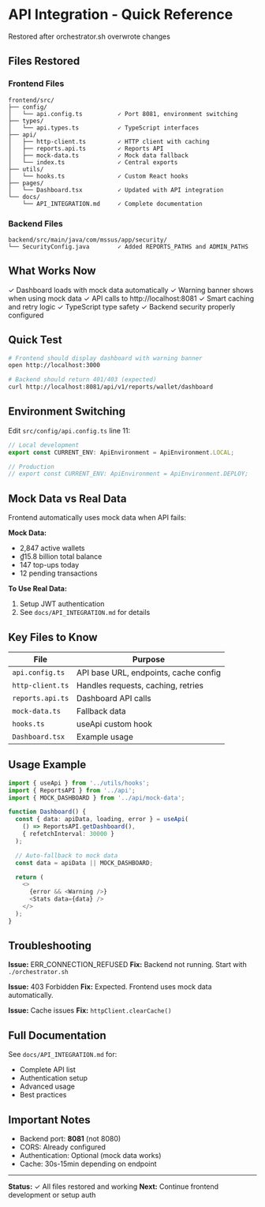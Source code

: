 # API Integration - Quick Reference

Restored after orchestrator.sh overwrote changes

## Files Restored

### Frontend Files

```
frontend/src/
├── config/
│   └── api.config.ts          ✓ Port 8081, environment switching
├── types/
│   └── api.types.ts           ✓ TypeScript interfaces
├── api/
│   ├── http-client.ts         ✓ HTTP client with caching
│   ├── reports.api.ts         ✓ Reports API
│   ├── mock-data.ts           ✓ Mock data fallback
│   └── index.ts               ✓ Central exports
├── utils/
│   └── hooks.ts               ✓ Custom React hooks
├── pages/
│   └── Dashboard.tsx          ✓ Updated with API integration
└── docs/
    └── API_INTEGRATION.md     ✓ Complete documentation
```

### Backend Files

```
backend/src/main/java/com/mssus/app/security/
└── SecurityConfig.java        ✓ Added REPORTS_PATHS and ADMIN_PATHS
```

## What Works Now

✓ Dashboard loads with mock data automatically
✓ Warning banner shows when using mock data
✓ API calls to http://localhost:8081
✓ Smart caching and retry logic
✓ TypeScript type safety
✓ Backend security properly configured

## Quick Test

```bash
# Frontend should display dashboard with warning banner
open http://localhost:3000

# Backend should return 401/403 (expected)
curl http://localhost:8081/api/v1/reports/wallet/dashboard
```

## Environment Switching

Edit `src/config/api.config.ts` line 11:

```typescript
// Local development
export const CURRENT_ENV: ApiEnvironment = ApiEnvironment.LOCAL;

// Production
// export const CURRENT_ENV: ApiEnvironment = ApiEnvironment.DEPLOY;
```

## Mock Data vs Real Data

Frontend automatically uses mock data when API fails:

**Mock Data:**
- 2,847 active wallets
- ₫15.8 billion total balance
- 147 top-ups today
- 12 pending transactions

**To Use Real Data:**
1. Setup JWT authentication
2. See `docs/API_INTEGRATION.md` for details

## Key Files to Know

| File | Purpose |
|------|---------|
| `api.config.ts` | API base URL, endpoints, cache config |
| `http-client.ts` | Handles requests, caching, retries |
| `reports.api.ts` | Dashboard API calls |
| `mock-data.ts` | Fallback data |
| `hooks.ts` | useApi custom hook |
| `Dashboard.tsx` | Example usage |

## Usage Example

```typescript
import { useApi } from '../utils/hooks';
import { ReportsAPI } from '../api';
import { MOCK_DASHBOARD } from '../api/mock-data';

function Dashboard() {
  const { data: apiData, loading, error } = useApi(
    () => ReportsAPI.getDashboard(),
    { refetchInterval: 30000 }
  );

  // Auto-fallback to mock data
  const data = apiData || MOCK_DASHBOARD;

  return (
    <>
      {error && <Warning />}
      <Stats data={data} />
    </>
  );
}
```

## Troubleshooting

**Issue:** ERR_CONNECTION_REFUSED
**Fix:** Backend not running. Start with `./orchestrator.sh`

**Issue:** 403 Forbidden
**Fix:** Expected. Frontend uses mock data automatically.

**Issue:** Cache issues
**Fix:** `httpClient.clearCache()`

## Full Documentation

See `docs/API_INTEGRATION.md` for:
- Complete API list
- Authentication setup
- Advanced usage
- Best practices

## Important Notes

- Backend port: **8081** (not 8080)
- CORS: Already configured
- Authentication: Optional (mock data works)
- Cache: 30s-15min depending on endpoint

---

**Status:** ✓ All files restored and working
**Next:** Continue frontend development or setup auth
